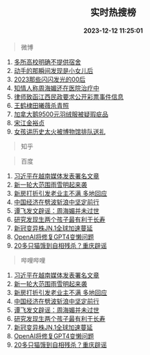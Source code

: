 <div align="center"><h2>实时热搜榜</h2><h4>2023-12-12 11:25:01</h4></div>

> 微博  

1. [多所高校明确不提供宿舍](https://s.weibo.com/weibo?q=%23%E5%A4%9A%E6%89%80%E9%AB%98%E6%A0%A1%E6%98%8E%E7%A1%AE%E4%B8%8D%E6%8F%90%E4%BE%9B%E5%AE%BF%E8%88%8D%23&t=31&band_rank=1&Refer=top)<br />
2. [动手的那瞬间发现是小女儿后](https://s.weibo.com/weibo?q=%E5%8A%A8%E6%89%8B%E7%9A%84%E9%82%A3%E7%9E%AC%E9%97%B4%E5%8F%91%E7%8E%B0%E6%98%AF%E5%B0%8F%E5%A5%B3%E5%84%BF%E5%90%8E&t=31&band_rank=2&Refer=top)<br />
3. [2023那些闪闪发光的00后](https://s.weibo.com/weibo?q=%232023%E9%82%A3%E4%BA%9B%E9%97%AA%E9%97%AA%E5%8F%91%E5%85%89%E7%9A%8400%E5%90%8E%23&t=31&band_rank=3&Refer=top)<br />
4. [知情人称周海媚还在医院治疗中](https://s.weibo.com/weibo?q=%23%E7%9F%A5%E6%83%85%E4%BA%BA%E7%A7%B0%E5%91%A8%E6%B5%B7%E5%AA%9A%E8%BF%98%E5%9C%A8%E5%8C%BB%E9%99%A2%E6%B2%BB%E7%96%97%E4%B8%AD%23&t=31&band_rank=4&Refer=top)<br />
5. [律师致函江西民政要求公开彩票事件信息](https://s.weibo.com/weibo?q=%23%E5%BE%8B%E5%B8%88%E8%87%B4%E5%87%BD%E6%B1%9F%E8%A5%BF%E6%B0%91%E6%94%BF%E8%A6%81%E6%B1%82%E5%85%AC%E5%BC%80%E5%BD%A9%E7%A5%A8%E4%BA%8B%E4%BB%B6%E4%BF%A1%E6%81%AF%23&t=31&band_rank=5&Refer=top)<br />
6. [王鹤棣田曦薇杀青照](https://s.weibo.com/weibo?q=%23%E7%8E%8B%E9%B9%A4%E6%A3%A3%E7%94%B0%E6%9B%A6%E8%96%87%E6%9D%80%E9%9D%92%E7%85%A7%23&t=31&band_rank=6&Refer=top)<br />
7. [加拿大鹅9500元羽绒服被疑瑕疵品](https://s.weibo.com/weibo?q=%23%E5%8A%A0%E6%8B%BF%E5%A4%A7%E9%B9%859500%E5%85%83%E7%BE%BD%E7%BB%92%E6%9C%8D%E8%A2%AB%E7%96%91%E7%91%95%E7%96%B5%E5%93%81%23&t=31&band_rank=7&Refer=top)<br />
8. [宋江金裕贞](https://s.weibo.com/weibo?q=%E5%AE%8B%E6%B1%9F%E9%87%91%E8%A3%95%E8%B4%9E&t=31&band_rank=8&Refer=top)<br />
9. [女孩讲历史太火被博物馆排队送礼](https://s.weibo.com/weibo?q=%23%E5%A5%B3%E5%AD%A9%E8%AE%B2%E5%8E%86%E5%8F%B2%E5%A4%AA%E7%81%AB%E8%A2%AB%E5%8D%9A%E7%89%A9%E9%A6%86%E6%8E%92%E9%98%9F%E9%80%81%E7%A4%BC%23&t=31&band_rank=9&Refer=top)<br />

> 知乎  


> 百度  

1. [习近平在越南媒体发表署名文章](https://www.baidu.com/s?wd=%E4%B9%A0%E8%BF%91%E5%B9%B3%E5%9C%A8%E8%B6%8A%E5%8D%97%E5%AA%92%E4%BD%93%E5%8F%91%E8%A1%A8%E7%BD%B2%E5%90%8D%E6%96%87%E7%AB%A0&sa=fyb_news&rsv_dl=fyb_news)<br />
2. [新一轮大范围雨雪明起来袭](https://www.baidu.com/s?wd=%E6%96%B0%E4%B8%80%E8%BD%AE%E5%A4%A7%E8%8C%83%E5%9B%B4%E9%9B%A8%E9%9B%AA%E6%98%8E%E8%B5%B7%E6%9D%A5%E8%A2%AD&sa=fyb_news&rsv_dl=fyb_news)<br />
3. [新房打折引发老业主不满 多地回应](https://www.baidu.com/s?wd=%E6%96%B0%E6%88%BF%E6%89%93%E6%8A%98%E5%BC%95%E5%8F%91%E8%80%81%E4%B8%9A%E4%B8%BB%E4%B8%8D%E6%BB%A1+%E5%A4%9A%E5%9C%B0%E5%9B%9E%E5%BA%94&sa=fyb_news&rsv_dl=fyb_news)<br />
4. [中国经济在劈波斩浪中坚定前行](https://www.baidu.com/s?wd=%E4%B8%AD%E5%9B%BD%E7%BB%8F%E6%B5%8E%E5%9C%A8%E5%8A%88%E6%B3%A2%E6%96%A9%E6%B5%AA%E4%B8%AD%E5%9D%9A%E5%AE%9A%E5%89%8D%E8%A1%8C&sa=fyb_news&rsv_dl=fyb_news)<br />
5. [谭飞发文辟谣：周海媚并未过世](https://www.baidu.com/s?wd=%E8%B0%AD%E9%A3%9E%E5%8F%91%E6%96%87%E8%BE%9F%E8%B0%A3%EF%BC%9A%E5%91%A8%E6%B5%B7%E5%AA%9A%E5%B9%B6%E6%9C%AA%E8%BF%87%E4%B8%96&sa=fyb_news&rsv_dl=fyb_news)<br />
6. [研究发现生两个孩子最有利于长寿](https://www.baidu.com/s?wd=%E7%A0%94%E7%A9%B6%E5%8F%91%E7%8E%B0%E7%94%9F%E4%B8%A4%E4%B8%AA%E5%AD%A9%E5%AD%90%E6%9C%80%E6%9C%89%E5%88%A9%E4%BA%8E%E9%95%BF%E5%AF%BF&sa=fyb_news&rsv_dl=fyb_news)<br />
7. [新冠变异株JN.1全球加速蔓延](https://www.baidu.com/s?wd=%E6%96%B0%E5%86%A0%E5%8F%98%E5%BC%82%E6%A0%AAJN.1%E5%85%A8%E7%90%83%E5%8A%A0%E9%80%9F%E8%94%93%E5%BB%B6&sa=fyb_news&rsv_dl=fyb_news)<br />
8. [OpenAI将修复GPT4变懒问题](https://www.baidu.com/s?wd=OpenAI%E5%B0%86%E4%BF%AE%E5%A4%8DGPT4%E5%8F%98%E6%87%92%E9%97%AE%E9%A2%98&sa=fyb_news&rsv_dl=fyb_news)<br />
9. [20多只猫饿到自相残杀？重庆辟谣](https://www.baidu.com/s?wd=20%E5%A4%9A%E5%8F%AA%E7%8C%AB%E9%A5%BF%E5%88%B0%E8%87%AA%E7%9B%B8%E6%AE%8B%E6%9D%80%EF%BC%9F%E9%87%8D%E5%BA%86%E8%BE%9F%E8%B0%A3&sa=fyb_news&rsv_dl=fyb_news)<br />

> 哔哩哔哩  

1. [习近平在越南媒体发表署名文章](https://www.baidu.com/s?wd=%E4%B9%A0%E8%BF%91%E5%B9%B3%E5%9C%A8%E8%B6%8A%E5%8D%97%E5%AA%92%E4%BD%93%E5%8F%91%E8%A1%A8%E7%BD%B2%E5%90%8D%E6%96%87%E7%AB%A0&sa=fyb_news&rsv_dl=fyb_news)<br />
2. [新一轮大范围雨雪明起来袭](https://www.baidu.com/s?wd=%E6%96%B0%E4%B8%80%E8%BD%AE%E5%A4%A7%E8%8C%83%E5%9B%B4%E9%9B%A8%E9%9B%AA%E6%98%8E%E8%B5%B7%E6%9D%A5%E8%A2%AD&sa=fyb_news&rsv_dl=fyb_news)<br />
3. [新房打折引发老业主不满 多地回应](https://www.baidu.com/s?wd=%E6%96%B0%E6%88%BF%E6%89%93%E6%8A%98%E5%BC%95%E5%8F%91%E8%80%81%E4%B8%9A%E4%B8%BB%E4%B8%8D%E6%BB%A1+%E5%A4%9A%E5%9C%B0%E5%9B%9E%E5%BA%94&sa=fyb_news&rsv_dl=fyb_news)<br />
4. [中国经济在劈波斩浪中坚定前行](https://www.baidu.com/s?wd=%E4%B8%AD%E5%9B%BD%E7%BB%8F%E6%B5%8E%E5%9C%A8%E5%8A%88%E6%B3%A2%E6%96%A9%E6%B5%AA%E4%B8%AD%E5%9D%9A%E5%AE%9A%E5%89%8D%E8%A1%8C&sa=fyb_news&rsv_dl=fyb_news)<br />
5. [谭飞发文辟谣：周海媚并未过世](https://www.baidu.com/s?wd=%E8%B0%AD%E9%A3%9E%E5%8F%91%E6%96%87%E8%BE%9F%E8%B0%A3%EF%BC%9A%E5%91%A8%E6%B5%B7%E5%AA%9A%E5%B9%B6%E6%9C%AA%E8%BF%87%E4%B8%96&sa=fyb_news&rsv_dl=fyb_news)<br />
6. [研究发现生两个孩子最有利于长寿](https://www.baidu.com/s?wd=%E7%A0%94%E7%A9%B6%E5%8F%91%E7%8E%B0%E7%94%9F%E4%B8%A4%E4%B8%AA%E5%AD%A9%E5%AD%90%E6%9C%80%E6%9C%89%E5%88%A9%E4%BA%8E%E9%95%BF%E5%AF%BF&sa=fyb_news&rsv_dl=fyb_news)<br />
7. [新冠变异株JN.1全球加速蔓延](https://www.baidu.com/s?wd=%E6%96%B0%E5%86%A0%E5%8F%98%E5%BC%82%E6%A0%AAJN.1%E5%85%A8%E7%90%83%E5%8A%A0%E9%80%9F%E8%94%93%E5%BB%B6&sa=fyb_news&rsv_dl=fyb_news)<br />
8. [OpenAI将修复GPT4变懒问题](https://www.baidu.com/s?wd=OpenAI%E5%B0%86%E4%BF%AE%E5%A4%8DGPT4%E5%8F%98%E6%87%92%E9%97%AE%E9%A2%98&sa=fyb_news&rsv_dl=fyb_news)<br />
9. [20多只猫饿到自相残杀？重庆辟谣](https://www.baidu.com/s?wd=20%E5%A4%9A%E5%8F%AA%E7%8C%AB%E9%A5%BF%E5%88%B0%E8%87%AA%E7%9B%B8%E6%AE%8B%E6%9D%80%EF%BC%9F%E9%87%8D%E5%BA%86%E8%BE%9F%E8%B0%A3&sa=fyb_news&rsv_dl=fyb_news)<br />
